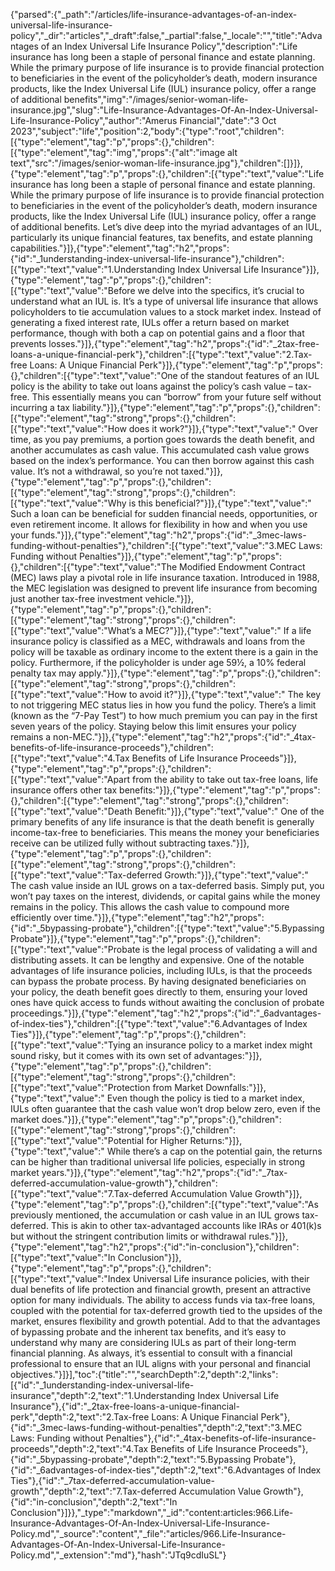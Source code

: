 {"parsed":{"_path":"/articles/life-insurance-advantages-of-an-index-universal-life-insurance-policy","_dir":"articles","_draft":false,"_partial":false,"_locale":"","title":"Advantages of an Index Universal Life Insurance Policy","description":"Life insurance has long been a staple of personal finance and estate planning. While the primary purpose of life insurance is to provide financial protection to beneficiaries in the event of the policyholder’s death, modern insurance products, like the Index Universal Life (IUL) insurance policy, offer a range of additional benefits","img":"/images/senior-woman-life-insurance.jpg","slug":"Life-Insurance-Advantages-Of-An-Index-Universal-Life-Insurance-Policy","author":"Amerus Financial","date":"3 Oct 2023","subject":"life","position":2,"body":{"type":"root","children":[{"type":"element","tag":"p","props":{},"children":[{"type":"element","tag":"img","props":{"alt":"image alt text","src":"/images/senior-woman-life-insurance.jpg"},"children":[]}]},{"type":"element","tag":"p","props":{},"children":[{"type":"text","value":"Life insurance has long been a staple of personal finance and estate planning. While the primary purpose of life insurance is to provide financial protection to beneficiaries in the event of the policyholder’s death, modern insurance products, like the Index Universal Life (IUL) insurance policy, offer a range of additional benefits. Let’s dive deep into the myriad advantages of an IUL, particularly its unique financial features, tax benefits, and estate planning capabilities."}]},{"type":"element","tag":"h2","props":{"id":"_1understanding-index-universal-life-insurance"},"children":[{"type":"text","value":"1.Understanding Index Universal Life Insurance"}]},{"type":"element","tag":"p","props":{},"children":[{"type":"text","value":"Before we delve into the specifics, it’s crucial to understand what an IUL is. It’s a type of universal life insurance that allows policyholders to tie accumulation values to a stock market index. Instead of generating a fixed interest rate, IULs offer a return based on market performance, though with both a cap on potential gains and a floor that prevents losses."}]},{"type":"element","tag":"h2","props":{"id":"_2tax-free-loans-a-unique-financial-perk"},"children":[{"type":"text","value":"2.Tax-free Loans: A Unique Financial Perk"}]},{"type":"element","tag":"p","props":{},"children":[{"type":"text","value":"One of the standout features of an IUL policy is the ability to take out loans against the policy’s cash value – tax-free. This essentially means you can “borrow” from your future self without incurring a tax liability."}]},{"type":"element","tag":"p","props":{},"children":[{"type":"element","tag":"strong","props":{},"children":[{"type":"text","value":"How does it work?"}]},{"type":"text","value":" Over time, as you pay premiums, a portion goes towards the death benefit, and another accumulates as cash value. This accumulated cash value grows based on the index’s performance. You can then borrow against this cash value. It’s not a withdrawal, so you’re not taxed."}]},{"type":"element","tag":"p","props":{},"children":[{"type":"element","tag":"strong","props":{},"children":[{"type":"text","value":"Why is this beneficial?"}]},{"type":"text","value":" Such a loan can be beneficial for sudden financial needs, opportunities, or even retirement income. It allows for flexibility in how and when you use your funds."}]},{"type":"element","tag":"h2","props":{"id":"_3mec-laws-funding-without-penalties"},"children":[{"type":"text","value":"3.MEC Laws: Funding without Penalties"}]},{"type":"element","tag":"p","props":{},"children":[{"type":"text","value":"The Modified Endowment Contract (MEC) laws play a pivotal role in life insurance taxation. Introduced in 1988, the MEC legislation was designed to prevent life insurance from becoming just another tax-free investment vehicle."}]},{"type":"element","tag":"p","props":{},"children":[{"type":"element","tag":"strong","props":{},"children":[{"type":"text","value":"What’s a MEC?"}]},{"type":"text","value":" If a life insurance policy is classified as a MEC, withdrawals and loans from the policy will be taxable as ordinary income to the extent there is a gain in the policy. Furthermore, if the policyholder is under age 59½, a 10% federal penalty tax may apply."}]},{"type":"element","tag":"p","props":{},"children":[{"type":"element","tag":"strong","props":{},"children":[{"type":"text","value":"How to avoid it?"}]},{"type":"text","value":" The key to not triggering MEC status lies in how you fund the policy. There’s a limit (known as the “7-Pay Test”) to how much premium you can pay in the first seven years of the policy. Staying below this limit ensures your policy remains a non-MEC."}]},{"type":"element","tag":"h2","props":{"id":"_4tax-benefits-of-life-insurance-proceeds"},"children":[{"type":"text","value":"4.Tax Benefits of Life Insurance Proceeds"}]},{"type":"element","tag":"p","props":{},"children":[{"type":"text","value":"Apart from the ability to take out tax-free loans, life insurance offers other tax benefits:"}]},{"type":"element","tag":"p","props":{},"children":[{"type":"element","tag":"strong","props":{},"children":[{"type":"text","value":"Death Benefit:"}]},{"type":"text","value":" One of the primary benefits of any life insurance is that the death benefit is generally income-tax-free to beneficiaries. This means the money your beneficiaries receive can be utilized fully without subtracting taxes."}]},{"type":"element","tag":"p","props":{},"children":[{"type":"element","tag":"strong","props":{},"children":[{"type":"text","value":"Tax-deferred Growth:"}]},{"type":"text","value":" The cash value inside an IUL grows on a tax-deferred basis. Simply put, you won’t pay taxes on the interest, dividends, or capital gains while the money remains in the policy. This allows the cash value to compound more efficiently over time."}]},{"type":"element","tag":"h2","props":{"id":"_5bypassing-probate"},"children":[{"type":"text","value":"5.Bypassing Probate"}]},{"type":"element","tag":"p","props":{},"children":[{"type":"text","value":"Probate is the legal process of validating a will and distributing assets. It can be lengthy and expensive. One of the notable advantages of life insurance policies, including IULs, is that the proceeds can bypass the probate process. By having designated beneficiaries on your policy, the death benefit goes directly to them, ensuring your loved ones have quick access to funds without awaiting the conclusion of probate proceedings."}]},{"type":"element","tag":"h2","props":{"id":"_6advantages-of-index-ties"},"children":[{"type":"text","value":"6.Advantages of Index Ties"}]},{"type":"element","tag":"p","props":{},"children":[{"type":"text","value":"Tying an insurance policy to a market index might sound risky, but it comes with its own set of advantages:"}]},{"type":"element","tag":"p","props":{},"children":[{"type":"element","tag":"strong","props":{},"children":[{"type":"text","value":"Protection from Market Downfalls:"}]},{"type":"text","value":" Even though the policy is tied to a market index, IULs often guarantee that the cash value won’t drop below zero, even if the market does."}]},{"type":"element","tag":"p","props":{},"children":[{"type":"element","tag":"strong","props":{},"children":[{"type":"text","value":"Potential for Higher Returns:"}]},{"type":"text","value":" While there’s a cap on the potential gain, the returns can be higher than traditional universal life policies, especially in strong market years."}]},{"type":"element","tag":"h2","props":{"id":"_7tax-deferred-accumulation-value-growth"},"children":[{"type":"text","value":"7.Tax-deferred Accumulation Value Growth"}]},{"type":"element","tag":"p","props":{},"children":[{"type":"text","value":"As previously mentioned, the accumulation or cash value in an IUL grows tax-deferred. This is akin to other tax-advantaged accounts like IRAs or 401(k)s but without the stringent contribution limits or withdrawal rules."}]},{"type":"element","tag":"h2","props":{"id":"in-conclusion"},"children":[{"type":"text","value":"In Conclusion"}]},{"type":"element","tag":"p","props":{},"children":[{"type":"text","value":"Index Universal Life insurance policies, with their dual benefits of life protection and financial growth, present an attractive option for many individuals. The ability to access funds via tax-free loans, coupled with the potential for tax-deferred growth tied to the upsides of the market, ensures flexibility and growth potential. Add to that the advantages of bypassing probate and the inherent tax benefits, and it’s easy to understand why many are considering IULs as part of their long-term financial planning. As always, it’s essential to consult with a financial professional to ensure that an IUL aligns with your personal and financial objectives."}]}],"toc":{"title":"","searchDepth":2,"depth":2,"links":[{"id":"_1understanding-index-universal-life-insurance","depth":2,"text":"1.Understanding Index Universal Life Insurance"},{"id":"_2tax-free-loans-a-unique-financial-perk","depth":2,"text":"2.Tax-free Loans: A Unique Financial Perk"},{"id":"_3mec-laws-funding-without-penalties","depth":2,"text":"3.MEC Laws: Funding without Penalties"},{"id":"_4tax-benefits-of-life-insurance-proceeds","depth":2,"text":"4.Tax Benefits of Life Insurance Proceeds"},{"id":"_5bypassing-probate","depth":2,"text":"5.Bypassing Probate"},{"id":"_6advantages-of-index-ties","depth":2,"text":"6.Advantages of Index Ties"},{"id":"_7tax-deferred-accumulation-value-growth","depth":2,"text":"7.Tax-deferred Accumulation Value Growth"},{"id":"in-conclusion","depth":2,"text":"In Conclusion"}]}},"_type":"markdown","_id":"content:articles:966.Life-Insurance-Advantages-Of-An-Index-Universal-Life-Insurance-Policy.md","_source":"content","_file":"articles/966.Life-Insurance-Advantages-Of-An-Index-Universal-Life-Insurance-Policy.md","_extension":"md"},"hash":"JTq9cdIuSL"}
